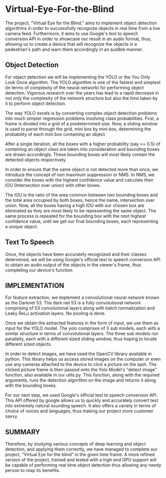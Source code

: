 # Virtual-Eye-For-the-Blind
The project, "Virtual Eye for the Blind," aims to implement object detection algorithms in order to successfully recognize objects in real time from a live camera feed. Furthermore, it aims to use Google's text to speech conversion API in order to showcase our result in an audio format, thus, allowing us to create a device that will recognize the objects in a pedestrian's path and warn them accordingly in an audible manner. 

## Object Detection
For object detection we will be implementing the YOLO or the You Only Look Once algorithm. The YOLO algorithm is one of the fastest and simplest (in terms of complexity of the neural network) for performing object detection. Vigorous research over the years has lead to a rapid decrease in not only the complexity of the network structure but also the time taken by it to perform object detection.

The way YOLO excels is by converting complex object detection problems into much simpler regression problems involving class probabilities. First, a frame is divided into a grid of a predetermined size. Now, a sliding window is used to parse through the grid, mini box by mini box, determining the probability of each mini box containing an object. 

After a single iteration, all the boxes with a higher probability (say >= 0.5) of containing an object class are taken into consideration and bounding boxes are drawn accordingly. These bounding boxes will most likely contain the detected objects respectively.


In order to ensure that the same object is not detected more than once, we introduce 
the concept of non maximum suppression or NMS. In NMS, we consider the boxes with the highest 
confidence value and calculate their IOU (Intersection over union) with other boxes. 

The IOU is the ratio of the area common between two bounding boxes and the total area occupied by both boxes, hence the name, intersection over union. Now, all the boxes having a high IOU with our chosen box are eliminated as they are most likely to be representing the same object. The same process is repeated for the bounding box with the next highest confidence value, until we get our final bounding boxes, each representing a unique object.

## Text To Speech	
Once, the objects have been accurately recognized and their classes determined, we will be using Google's official text to speech conversion API to obtain an audio output of the objects in the viewer's frame, thus completing our device's function

## IMPLEMENTATION 

For feature extraction, we implement a convolutional neural network known as the Darknet 53. 
The dark net 53 is a fully convolutional network comprising of 53 convolutional layers along with 
batch normalization and Leaky ReLu activation layers. No pooling is done.

Once we obtain the extracted features in the form of input, we use them as input for the YOLO model. The yolo comprises of 3 sub models, each with a similar structure in terms of convolutional layers. The three sub models run parallelly, each with a different sized sliding window, thus hoping to locate different sized objects.

In order to detect images, we have used the OpenCV library available in python. This library helps us access stored images on the computer or even use any cameras attached to the device to click a picture on the spot. The clicked picture frame is then passed onto the Yolo Model's "detect image" function, also available in our utils.py. This function, along with the required arguments, runs the detection algorithm on the image and returns it along with the bounding boxes.
 
For our next step, we used Google's official text to speech conversion API. This API offered by google allows us to quickly and accurately convert text into extremely natural sounding speech. It also offers a variety in terms of choice of voices and languages, thus making our project more customer savvy.

## SUMMARY

Therefore, by studying various concepts of deep learning and object detection, and applying them correctly, we have managed to complete our project, “Virtual Eye for the blind” in the given time frame. A more refined version of the project, trained and tested with a high end GPU support will be capable of performing real time object detection thus allowing any needy person to reap its benefits.
